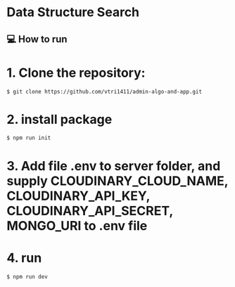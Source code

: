 # Data Structure Search

## :computer: How to run

# 1. Clone the repository:

```
$ git clone https://github.com/vtri1411/admin-algo-and-app.git
```

# 2. install package

```
$ npm run init
```

# 3. Add file .env to server folder, and supply CLOUDINARY_CLOUD_NAME, CLOUDINARY_API_KEY, CLOUDINARY_API_SECRET, MONGO_URI to .env file

# 4. run

```
$ npm run dev
```
